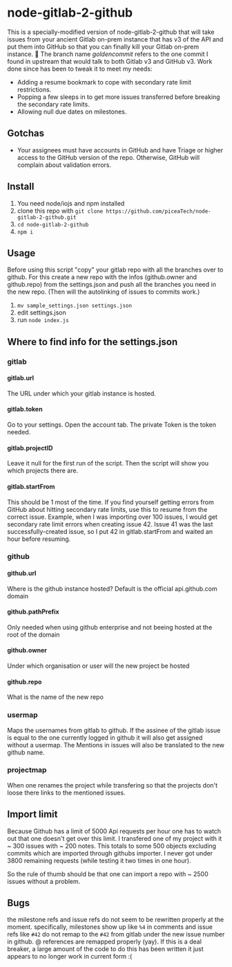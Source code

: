 # node-gitlab-2-github

This is a specially-modified version of node-gitlab-2-github that will take issues from your ancient Gitlab on-prem instance that has v3 of the API and put them into GitHub so that you can finally kill your Gitlab on-prem instance. :partying_face:  The branch name *goldencommit* refers to the one commit I found in upstream that would talk to both Gitlab v3 and GitHub v3.  Work done since has been to tweak it to meet my needs:
- Adding a resume bookmark to cope with secondary rate limit restrictions.
- Popping a few sleeps in to get more issues transferred before breaking the secondary rate limits.
- Allowing null due dates on milestones.

## Gotchas

- Your assignees must have accounts in GitHub and have Triage or higher access to the GitHub version of the repo.  Otherwise, GitHub will complain about validation errors.

## Install
1. You need node/iojs and npm installed
1. clone this repo with `git clone https://github.com/piceaTech/node-gitlab-2-github.git`
1. `cd node-gitlab-2-github`
1. `npm i`

## Usage

Before using this script "copy" your gitlab repo with all the branches over to github. For this create a new repo with the infos (github.owner and github.repo) from the settings.json and push all the branches you need in the new repo. (Then will the autolinking of issues to commits work.)

1. `mv sample_settings.json settings.json`
1. edit settings.json
1. run `node index.js`


## Where to find info for the settings.json


### gitlab

#### gitlab.url

The URL under which your gitlab instance is hosted.

#### gitlab.token

Go to your settings. Open the account tab. The private Token is the token needed.

#### gitlab.projectID

Leave it null for the first run of the script. Then the script will show you which projects there are.

#### gitlab.startFrom

This should be 1 most of the time.  If you find yourself getting errors from GitHub about hitting secondary rate limits, use this to resume from the correct issue.  Example, when I was importing over 100 issues, I would get secondary rate limit errors when creating issue 42.  Issue 41 was the last successfully-created issue, so I put 42 in gitlab.startFrom and waited an hour before resuming.

### github

#### github.url

Where is the github instance hosted? Default is the official api.github.com domain

#### github.pathPrefix

Only needed when using github enterprise and not beeing hosted at the root of the domain

#### github.owner

Under which organisation or user will the new project be hosted


#### github.repo

What is the name of the new repo

### usermap

Maps the usernames from gitlab to github. If the assinee of the gitlab issue is equal to the one currently logged in github it will also get assigned without a usermap. The Mentions in issues will also be translated to the new github name.

### projectmap

When one renames the project while transfering so that the projects don't loose there links to the mentioned issues.


## Import limit
Because Github has a limit of 5000 Api requests per hour one has to watch out that one doesn't get over this limit. I transfered one of my project with it ~ 300 issues with ~ 200 notes. This totals to some 500 objects excluding commits which are imported through githubs importer. I never got under 3800 remaining requests (while testing it two times in one hour).

So the rule of thumb should be that one can import a repo with ~ 2500 issues without a problem.

## Bugs

the milestone refs and issue refs do not seem to be rewritten properly at the
moment. specifically, milestones show up like `%4` in comments
and issue refs like `#42` do not remap to the `#42` from gitlab under the new
issue number in github. @ references are remapped properly (yay). If this is a
deal breaker, a large amount of the code to do this has been written it just
appears to no longer work in current form :(
